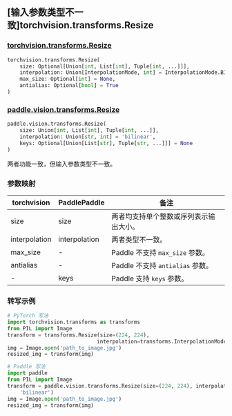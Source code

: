## [输入参数类型不一致]torchvision.transforms.Resize

### [torchvision.transforms.Resize](https://pytorch.org/vision/stable/generated/torchvision.transforms.Resize.html#torchvision.transforms.Resize)

```python
torchvision.transforms.Resize(
    size: Optional[Union[int, List[int], Tuple[int, ...]]],
    interpolation: Union[InterpolationMode, int] = InterpolationMode.BILINEAR,
    max_size: Optional[int] = None,
    antialias: Optional[bool] = True
)
```

### [paddle.vision.transforms.Resize](https://www.paddlepaddle.org.cn/documentation/docs/zh/develop/api/paddle/vision/transforms/Resize__upper_cn.html#resize)

```python
paddle.vision.transforms.Resize(
    size: Union[int, List[int], Tuple[int, ...]],
    interpolation: Union[str, int] = 'bilinear',
    keys: Optional[Union[List[str], Tuple[str, ...]]] = None
)
```

两者功能一致，但输入参数类型不一致。

### 参数映射

| torchvision | PaddlePaddle | 备注                                                         |
| ----------------------------- | -------------------------------- | ------------------------------------------------------------ |
| size  | size       | 两者均支持单个整数或序列表示输出大小。                       |
| interpolation  | interpolation  | 两者类型不一致。               |
| max_size         | -                                | Paddle 不支持 `max_size` 参数。                             |
| antialias       | -                                | Paddle 不支持 `antialias` 参数。                             |
| -                             | keys  | Paddle 支持 `keys` 参数。 |


### 转写示例


```python
# PyTorch 写法
import torchvision.transforms as transforms
from PIL import Image
transform = transforms.Resize(size=(224, 224),
                             interpolation=transforms.InterpolationMode.BILINEAR)
img = Image.open('path_to_image.jpg')
resized_img = transform(img)

# Paddle 写法
import paddle
from PIL import Image
transform = paddle.vision.transforms.Resize(size=(224, 224), interpolation=
    'bilinear')
img = Image.open('path_to_image.jpg')
resized_img = transform(img)

```

